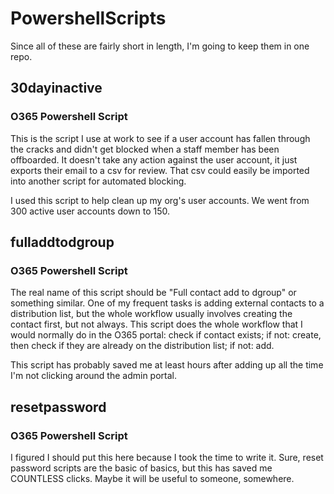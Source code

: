 # PowershellScripts

Since all of these are fairly short in length, I'm going to keep them in one repo.

## 30dayinactive

### O365 Powershell Script

This is the script I use at work to see if a user account has fallen through the cracks and didn't get blocked when a staff member has been offboarded. It doesn't take any action against the user account, it just exports their email to a csv for review. That csv could easily be imported into another script for automated blocking.

I used this script to help clean up my org's user accounts. We went from 300 active user accounts down to 150. 

## fulladdtodgroup

### O365 Powershell Script

The real name of this script should be "Full contact add to dgroup" or something similar. One of my frequent tasks is adding external contacts to a distribution list, but the whole workflow usually involves creating the contact first, but not always. This script does the whole workflow that I would normally do in the O365 portal: check if contact exists; if not: create, then check if they are already on the distribution list; if not: add.

This script has probably saved me at least hours after adding up all the time I'm not clicking around the admin portal.

## resetpassword

### O365 Powershell Script

I figured I should put this here because I took the time to write it. Sure, reset password scripts are the basic of basics, but this has saved me COUNTLESS clicks. Maybe it will be useful to someone, somewhere.

